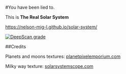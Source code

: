 #You have been lied to.

This is **The Real Solar System**

https://nelson-mig-l.github.io/solar-system/

[![DeepScan grade](https://deepscan.io/api/projects/3055/branches/24485/badge/grade.svg)](https://deepscan.io/dashboard#view=project&pid=3055&bid=24485)

##Credits

Planets and moons textures: [planetpixelemporium.com](http://planetpixelemporium.com/planets.html)

Milky way texture: [solarsystemscope.com](https://www.solarsystemscope.com/textures/)
